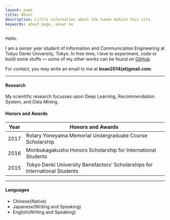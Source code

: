 ```yaml
---
layout: page
title: About
description: Little information about the human behind this site.
keywords: about page, about me
---
```


Hello.

I am a senior year student of Information and Communication Engineering at Tokyo Denki University, Tokyo. In free time, I love to experiment, code or build some stuffs ― some of my other works can be found on [GitHub](http://boan2014.github.io/boan2014/).

For contact, you may write an email to me at **boan2014(at)gmail.com**.

---

#### Research

My scientific research focusses upon Deep Learning, Recommendation System, and Data Mining. 

#### Honors and Awards

Year | Honors and Awards
-----|-------
2017 | Rotary Yoneyama Memorial Undergraduate Course Scholarship
2016 | Monbukagakusho Honors Scholarship for International Students
2015 | Tokyo Denki University Benefactors’ Scholarships for International Students

---

#### Languages
* Chinese(Native)
* Japanese(Writing and Speaking)
* English(Writing and Speaking)
